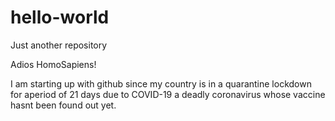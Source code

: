 # hello-world
Just another repository

Adios HomoSapiens!

I am starting up with github since my country is in a quarantine lockdown for aperiod of 21 days due to COVID-19 a deadly coronavirus whose vaccine hasnt been found out yet.
